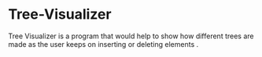 # Tree-Visualizer
Tree Visualizer is a program that would help to show how different trees are made as the user keeps on inserting or deleting elements .
